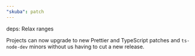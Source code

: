 ```yaml
---
"skuba": patch
---
```


deps: Relax ranges

Projects can now upgrade to new Prettier and TypeScript patches and `ts-node-dev` minors without us having to cut a new release.

